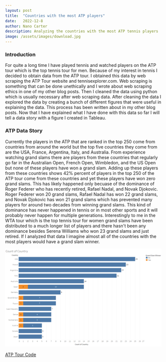 ```yaml
---
layout: post
title:  "Countries with the most ATP players"
date:   2022-12-8
author: Nano Carter
description: Analyzing the countries with the most ATP tennis players
image: /assets/images/download.jpg
---
```


### Introduction

For quite a long time I have played tennis and watched players on the ATP tour which is the top tennis tour for men. Because of my interest in tennis I decided to obtain data from the ATP tour. I obtained this data by web scraping the ATP Tour website and tennisexplorer.com. Web scraping is something that can be done unethically and I wrote about web scraping ethics in one of my other blog posts. Then I cleaned the data using python which is usually necessary after web scraping data. After cleaning the data I explored the data by creating a bunch of different figures that were useful in explaining the data. This process has been written about in my other blog posts. Now that I have explained what I have done with this data so far I will tell a data story with a figure I created in Tableau.

### ATP Data Story

Currently the players in the ATP that are ranked in the top 250 come from countries from around the world but the top five countries they come from are the USA, France, Argentina, Italy, and Australia. From experience watching grand slams there are players from these countries that regularly go far in the Australian Open, French Open, Wimbledon, and the US Open but none of these players have won a grand slam. Adding up these players from these countries shows 42% percent of players in the top 250 of the ATP tour come from these countries and yet these players have won zero grand slams. This has likely happened only becuase of the dominance of Roger Federer who has recently retired, Rafael Nadal, and Novak Djokovic. Roger Federer won 20 grand slams, Rafael Nadal has won 22 grand slams, and Novak Djokovic has won 21 grand slams which has prevented many players for around two decades from winning grand slams. This kind of dominance has never happened in tennis or in most other sports and it will probably never happen for multiple generations. Interestingly to me in the WTA tour which is the top tennis tour for women grand slams have been distributed to a much longer list of players and there hasn't been any dominance besides Serena Williams who won 23 grand slams and just retired. If I analyzed that data I imagine almost all of the countries with the most players would have a grand slam winner.

![Figure](https://raw.githubusercontent.com/152151/stat386-projects/main/assets/images/count_of_country.png)

<a href="https://github.com/152151/Tennis_Project"> ATP Tour Code </a>
